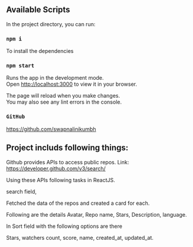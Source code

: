 ## Available Scripts

In the project directory, you can run:

### `npm i`

To install the dependencies

### `npm start`

Runs the app in the development mode.\
Open [http://localhost:3000](http://localhost:3000) to view it in your browser.

The page will reload when you make changes.\
You may also see any lint errors in the console.

### `GitHub`

https://github.com/swapnalinikumbh

## Project includs following things:

Github provides APIs to access public repos. Link: https://developer.github.com/v3/search/

Using these APIs following tasks in ReactJS.

search field,

Fetched the data of the repos and created a card for each.

Following are the details
Avatar,
Repo name,
Stars,
Description,
language.

In Sort field with the following options are there

Stars,
watchers count,
score,
name,
created_at,
updated_at.